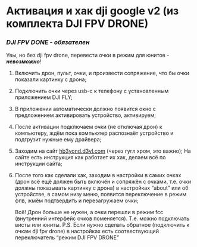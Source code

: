 # Активация и хак dji google v2 (из комплекта DJI FPV DRONE)
### _DJI FPV DONE - обязателен_

Увы, но без dji fpv drone, перевести очки в режим для юнитов - _**невозможно**_!

1. Включить дрон, пульт, очки, и произвести сопряжение, что бы очки показали картинку с дрона;

2. Подключить очки через usb-c к телефону с установленным приложением DJI FLY;

3. В приложении автоматически должно появится окно с предложением активировать устройство, активируем;

4. После активации подключаем очки (не отключая дрон) к компьютеру, ждём пока компьютер распознаёт устройство и подгрузит нужные ему драйвера;

5. Заходим на сайт [hb3yond.d3vl.com](https://b3yond.d3vl.com/) (через гугл хром, это важно);
   На сайте есть инструкция как работает их хак, делаем всё по инструкции сайта;

6. После того как сделали хак, заходим в настройки в самих очках (дрон всё ещё должен быть включён и сопряжён с очками, т.е. очки должны показывать картинку с дрона) в настройках “about” или об устройстве, в самом низу меню, появится переключение в режим фпв, жмём подтвердить и перезагружаем очки;

   Всё! Дрон больше не нужен, а очки перешли в режим fcc (внутренний интерфейс очков поменяется). Т.е. можно подключать висты или юниты. 
   P.S. Если нужно сделать обратное (подключить к очкам dji fpv drone) в настройках есть соотвествующий переключатель “режим DJI FPV DRONE”